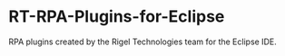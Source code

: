 # RT-RPA-Plugins-for-Eclipse
RPA plugins created by the Rigel Technologies team for the Eclipse IDE.
